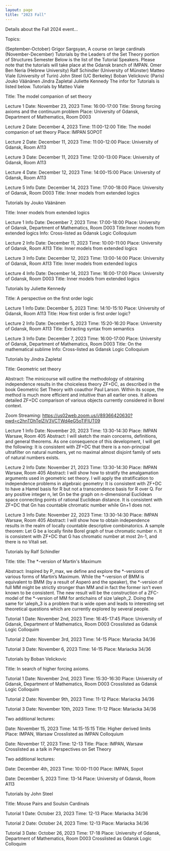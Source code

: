 ```yaml
---
layout: page
title: "2023 Fall"
---
```

<p>Details about the Fall 2024 event...</p>

Topics:

(September-October) Grigor Sargsyan, A course on large cardinals
(November-December) Tutorials by the Leaders of the Set Theory portion of Structures Semester
Below is the list of the Tutorial Speakers. Please note that the tutorials will take place at the Gdansk branch of IMPAN.
Omer Ben Neria (Hebrew University)
Ralf Schindler (University of Münster)
Matteo Viale (University of Turin)
John Steel (UC Berkeley)
Boban Velickovic (Paris)
Jouko Väänänen
Jindra Zapletal
Juliette Kennedy
The infor for Tutorials is listed below.
Tutorials by Matteo Viale


Title: The model companion of set theory


Lecture 1
Date: November 23, 2023 Time: 16:00-17:00
Title: Strong forcing axioms and the continuum problem
Place: University of Gdansk, Department of Mathematics, Room D003

Lecture 2
Date: December 4, 2023 Time: 11:00-12:00
Title: The model companion of set theory
Place: IMPAN SOPOT

Lecture 2
Date: December 11, 2023 Time: 11:00-12:00
Place: University of Gdansk, Room A113

Lecture 3
Date: December 11, 2023 Time: 12:00-13:00
Place: University of Gdansk, Room A113

Lecture 4
Date: December 12, 2023 Time: 14:00-15:00
Place: University of Gdansk, Room A113

Lecture 5 Info
Date: December 14, 2023
Time: 17:00-18:00
Place: University of Gdansk, Room D003
Title: Inner models from extended logics

Tutorials by Jouko Väänänen


Title: Inner models from extended logics


Lecture 1 Info
Date: December 7, 2023
Time: 17:00-18:00
Place: University of Gdansk, Department of Mathematics, Room D003
Title:Inner models from extended logics
Info: Cross-listed as Gdansk Logic Colloquium


Lecture 2 Info
Date: December 11, 2023
Time: 10:00-11:00
Place: University of Gdansk, Room A113
Title: Inner models from extended logics

Lecture 3 Info
Date: December 12, 2023
Time: 13:00-14:00
Place: University of Gdansk, Room A113
Title: Inner models from extended logics

Lecture 4 Info
Date: December 14, 2023
Time: 16:00-17:00
Place: University of Gdansk, Room D003
Title: Inner models from extended logics

Tutorials by Juliette Kennedy


Title: A perspective on the first order logic


Lecture 1 Info
Date: December 5, 2023
Time: 14:10-15:10
Place: University of Gdansk, Room A113
Title: How first order is first order logic?

Lecture 2 Info
Date: December 5, 2023
Time: 15:20-16:20
Place: University of Gdansk, Room A113
Title: Extracting syntax from semantics

Lecture 3 Info
Date: December 7, 2023
Time: 16:00-17:00
Place: University of Gdansk, Department of Mathematics, Room D003
Title: On the mathematical sublime
Info: Cross-listed as Gdansk Logic Colloquium


Tutorials by Jindra Zapletal


Title: Geometric set theory

Abstract: The minicourse will outline the methodology of obtaining independence results in the choiceless theory ZF+DC, as described in the book Geometric Set Theory with coauthor Paul Larson. Within its scope, the method is much more efficient and intuitive than all earlier ones. It allows detailed ZF+DC comparison of various objects currently considered in Borel context.


Zoom Streaming: https://us02web.zoom.us/j/89366420630?pwd=c2hnTDhTelZiV3VCTWd4eG5oTlFlUT09



Lecture 1 Info
Date: November 20, 2023
Time: 13:30-14:30
Place: IMPAN Warsaw, Room 405
Abstract: I will sketch the main concerns, definitions, and general theorems. As one consequence of this development, I will get the following: It is consistent with ZF+DC that there is a non-principal ultrafilter on natural numbers, yet no maximal almost disjoint family of sets of natural numbers exists.

Lecture 2 Info
Date: November 21, 2023
Time: 13:30-14:30
Place: IMPAN Warsaw, Room 405
Abstract: I will show how to stratify the amalgamation arguments used in geometric set theory. I will apply the stratification to independence problems in algebraic geometry: It is consistent with ZF+DC to have a Hamel basis for R but not a transcendence basis for R over Q. For any positive integer n, let Gn be the graph on n-dimensional Euclidean space connecting points of rational Euclidean distance. It is consistent with ZF+DC that Gn has countable chromatic number while Gn+1 does not.

Lecture 3 Info
Date: November 22, 2023
Time: 13:30-14:30
Place: IMPAN Warsaw, Room 405
Abstract: I will show how to obtain independence results in the realm of locally countable descriptive combinatorics. A sample theorem: Let G be a locally finite Borel graph of true chromatic number n. It is consistent with ZF+DC that G has chromatic number at most 2n-1, and there is no Vitali set.


Tutorials by Ralf Schindler


Title: title: The *-version of Martin's Maximum

Abstract: Inspired by P_max, we define and explore the *-versions of various forms of Martin’s Maximum. While the *-version of BMM is equivalent to BMM (by a result of Asperó and the speaker), the *-version of full MM might be strictly stronger than MM and in fact the former isn’t even known to be consistent. The new result will be the construction of a ZFC-model of the *-version of MM for antichains of size \aleph_2. Doing the same for \aleph_3 is a problem that is wide open and leads to interesting set theoretical questions which are currently explored by several people.

Tutorial 1
Date: November 2nd, 2023
Time: 16:45-17:45
Place: University of Gdansk, Department of Mathematics, Room D003
Crosslisted as Gdansk Logic Colloquim

Tutorial 2
Date: November 3rd, 2023
Time: 14-15
Place: Mariacka 34/36

Tutorial 3
Date: November 6, 2023
Time: 14-15
Place: Mariacka 34/36

Tutorials by Boban Velickovic


Title: In search of higher forcing axioms.


Tutorial 1
Date: November 2nd, 2023
Time: 15:30-16:30
Place: University of Gdansk, Department of Mathematics, Room D003
Crosslisted as Gdansk Logic Colloquim

Tutorial 2
Date: November 9th, 2023
Time: 11-12
Place: Mariacka 34/36

Tutorial 3
Date: November 10th, 2023
Time: 11-12
Place: Mariacka 34/36

Two additional lectures:

Date: November 15, 2023
Time: 14:15-15:15
Title: Higher derived limits
Place: IMPAN, Warsaw
Crosslisted as IMPAN Colloquium

Date: November 17, 2023
Time: 12-13
Title:
Place: IMPAN, Warsaw
Crosslisted as a talk in Perspectives on Set Theory

Two additional lectures:

Date: December 4th, 2023
Time: 10:00-11:00
Place: IMPAN, Sopot

Date: December 5, 2023
Time: 13-14
Place: University of Gdansk, Room A113

Tutorials by John Steel


Title: Mouse Pairs and Soulsin Cardinals


Tutorial 1
Date: October 23, 2023
Time: 12-13
Place: Mariacka 34/36

Tutorial 2
Date: October 24, 2023
Time: 12-13
Place: Mariacka 34/36

Tutorial 3
Date: October 26, 2023
Time: 17-18
Place: University of Gdansk, Department of Mathematics, Room D003
Crosslisted as Gdansk Logic Colloquim